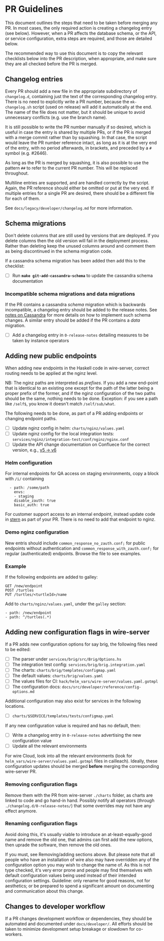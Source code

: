 # PR Guidelines

This document outlines the steps that need to be taken before merging any PR. In most cases, the only required action is creating a changelog entry (see below). However, when a PR affects the database schema, or the API, or service configuration, extra steps are required, and those are detailed below.

The recommended way to use this document is to copy the relevant checklists below into the PR description, when appropriate, and make sure they are all checked before the PR is merged.

## Changelog entries

Every PR should add a new file in the appropriate subdirectory of `changelog.d`, containing just the text of the corresponding changelog entry. There is no need to explicitly write a PR number, because the `mk-changelog.sh` script (used on release) will add it automatically at the end. The name of the file does not matter, but it should be unique to avoid unnecessary conflicts (e.g. use the branch name).

It is still possible to write the PR number manually if so desired, which is useful in case the entry is shared by multiple PRs, or if the PR is merged with a merge commit rather than by squashing. In that case, the script would leave the PR number reference intact, as long as it is at the very end of the entry, with no period afterwards, in brackets, and preceded by a `#` symbol (e.g. #2646).

As long as the PR is merged by squashing, it is also possible to use the pattern `##` to refer to the current PR number. This will be replaced throughout.

Multiline entries are supported, and are handled correctly by the script. Again, the PR reference should either be omitted or put at the very end. If multiple entries for a single PR are desired, there should be a different file for each of them.

See `docs/legacy/developer/changelog.md` for more information.

## Schema migrations

Don't delete columns that are still used by versions that are deployed. If you delete columns then the old version will fail in the deployment process. Rather than deleting keep the unused columns around and comment them as being discontinued in the schema migration code.

If a cassandra schema migration has been added then add this to the checklist:

- [ ] Run **`make git-add-cassandra-schema`** to update the cassandra schema documentation

### Incompatible schema migrations and data migrations

If the PR contains a cassandra *schema* migration which is backwards incompatible, a changelog entry should be added to the release notes. See [notes on Cassandra](https://github.com/wireapp/wire-server/blob/develop/docs/developer/cassandra-interaction.md#cassandra-schema-migrations) for more details on how to implement such schema changes. A similar entry should be added if the PR contains a *data* migration.

- [ ] Add a changelog entry in `0-release-notes` detailing measures to be taken by instance operators

## Adding new public endpoints

When adding new endpoints in the Haskell code in wire-server, correct routing needs to be applied at the nginz level.

NB: The nginz paths are interpreted as *prefixes*.  If you add a new end-point that is identical to an existing one except for the path of the latter being a proper prefix of the former, and if the nginz configuration of the two paths should be the same, nothing needs to be done.  Exception: if you see a path like `/self$`, you know it doesn't match `/self/sub/what`.

The following needs to be done, as part of a PR adding endpoints or changing endpoint paths.

- [ ] Update nginz config in helm: `charts/nginz/values.yaml`
- [ ] Update nginz config for the local integration tests: `services/nginz/integration-test/conf/nginz/nginx.conf`
- [ ] Update the API change documentation on Confluece for the correct version, e.g., [v5 -> v6](https://wearezeta.atlassian.net/wiki/spaces/ENGINEERIN/pages/1035632650/API+changes+v5+v6)

### Helm configuration

For internal endpoints for QA access on staging environments, copy a block with `/i/` containing

```
  - path: /some/path
    envs:
    - staging
    disable_zauth: true
    basic_auth: true
```

For customer support access to an internal endpoint, instead update code in [stern](https://github.com/wireapp/wire-server/tree/develop/tools/stern) as part of your PR. There is no need to add that endpoint to nginz.

### Demo nginz configuration

New entris should include `common_response_no_zauth.conf;` for public endpoints without authentication and `common_response_with_zauth.conf;` for regular (authenticated) endpoints. Browse the file to see examples.

### Example

If the following endpoints are added to galley:

```
GET /new/endpoint
POST /turtles
PUT /turtles/<turtleId>/name
```

Add to `charts/nginz/values.yaml`, under the `galley` section:

```
- path: /new/endpoint
- path: ^/turtles(.*)
```

## Adding new configuration flags in wire-server

If a PR adds new configuration options for say brig, the following files need to be edited:

- [ ] The parser under `services/brig/src/Brig/Options.hs`
- [ ] The integration test config: `services/brig/brig.integration.yaml`
- [ ] The charts: `charts/brig/templates/configmap.yaml`
- [ ] The default values: `charts/brig/values.yaml`
- [ ] The values files for CI: `hack/helm_vars/wire-server/values.yaml.gotmpl`
- [ ] The configuration docs: `docs/src/developer/reference/config-options.md`

Additional configuration may also exist for services in the following locations.

- [ ] `charts/$SERVICE/templates/tests/configmap.yaml`

If any new configuration value is required and has no default, then:

- [ ] Write a changelog entry in `0-release-notes` advertising the new configuration value
- [ ] Update all the relevant environments

For wire Cloud, look into all the relevant environments (look for `helm_vars/wire-server/values.yaml.gotmpl` files in cailleach). Ideally, these configuration updates should be merged **before** merging the corresponding wire-server PR.

### Removing configuration flags

Remove them with the PR from wire-server `./charts` folder, as charts are linked to code and go hand-in hand. Possibly notify all operators (through `./changelog.d/0-release-notes/`) that some overrides may not have any effect anymore.

### Renaming configuration flags

Avoid doing this, it's usually viable to introduce an at-least-equally-good name and remove the old one, that admins can first add the new options, then uprade the software, then remove the old ones.

If you must, see Removing/adding sections above. But please note that all people who have an installation of wire also may have overridden any of the configuration option you may wish to change the name of. As this is not type checked, it's very error prone and people may find themselves with default configuration values being used instead of their intended configuration settings. Guideline: only rename for good reasons, not for aesthetics; or be prepared to spend a significant amount on documenting and communication about this change.

## Changes to developer workflow

If a PR changes development workflow or dependencies, they should be automated and documented under `docs/developer/`. All efforts should be taken to minimize development setup breakage or slowdown for co-workers.
